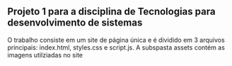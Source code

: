 ## Projeto 1 para a disciplina de Tecnologias para desenvolvimento de sistemas

O trabalho consiste em um site de página única e é dividido em 3 arquivos principais: index.html, styles.css e script.js. A subspasta assets contém as imagens utilziadas no site
